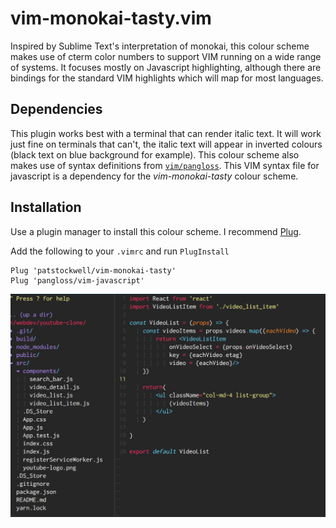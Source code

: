 # vim-monokai-tasty.vim

Inspired by Sublime Text's interpretation of monokai, this colour scheme makes use of cterm color numbers to support VIM running on a wide range of systems.
It focuses mostly on Javascript highlighting, although there are bindings for the standard VIM highlights which will map for most languages.


## Dependencies
This plugin works best with a terminal that can render italic text. It will work just fine on terminals that can't, the italic text will appear in inverted colours (black text on blue background for example).
This colour scheme also makes use of syntax definitions from [`vim/pangloss`](https://github.com/pangloss/vim-javascript). This VIM syntax file for javascript is a dependency for the _vim-monokai-tasty_ colour scheme.

## Installation

Use a plugin manager to install this colour scheme. I recommend [Plug](https://github.com/junegunn/vim-plug).

Add the following to your `.vimrc` and run `PlugInstall`

```
Plug 'patstockwell/vim-monokai-tasty'
Plug 'pangloss/vim-javascript'
```

![](./example.png)
